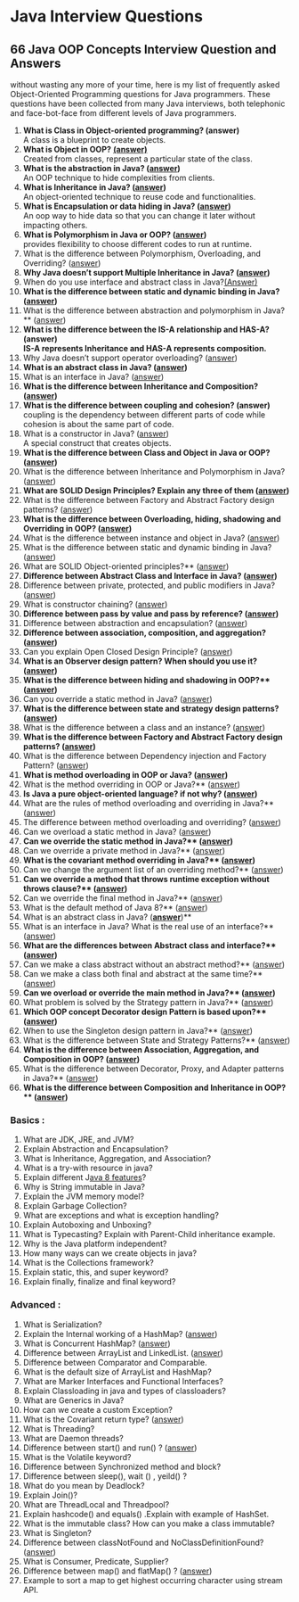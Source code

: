 # Java Interview Questions



## 66 Java OOP Concepts Interview Question and Answers <a href="#27b5" id="27b5"></a>

without wasting any more of your time, here is my list of frequently asked Object-Oriented Programming questions for Java programmers. These questions have been collected from many Java interviews, both telephonic and face-bot-face from different levels of Java programmers.

1. **What is Class in Object-oriented programming? (answer)**\
   A class is a blueprint to create objects.
2. **What is Object in OOP?** [**(answer)**](https://javarevisited.blogspot.com/2012/12/what-is-object-in-java-or-oops-example.html)\
   Created from classes, represent a particular state of the class.
3. **What is the abstraction in Java? (**[**answer**](https://javarevisited.blogspot.com/2010/10/abstraction-in-java.html#axzz6oOeSmpNw)**)**\
   An OOP technique to hide complexities from clients.
4. **What is Inheritance in Java? (**[**answer**](http://www.java67.com/2012/08/what-is-inheritance-in-java-oops-programming-example.html)**)**\
   An object-oriented technique to reuse code and functionalities.
5. **What is Encapsulation or data hiding in Java? (**[**answer**](https://javarevisited.blogspot.com/2012/03/what-is-encapsulation-in-java-and-oops.html)**)**\
   An oop way to hide data so that you can change it later without impacting others.
6. **What is Polymorphism in Java or OOP? (**[**answer**](https://www.java67.com/2012/10/difference-between-polymorphism-overloading-overriding-java.html)**)**\
   provides flexibility to choose different codes to run at runtime.
7. What is the difference between Polymorphism, Overloading, and Overriding? ([answer](http://java67.blogspot.sg/2012/10/difference-between-polymorphism-overloading-overriding-java.html))
8. **Why Java doesn’t support Multiple Inheritance in Java? (**[**answer**](https://javarevisited.blogspot.com/2011/07/why-multiple-inheritances-are-not.html)**)**
9. When do you use interface and abstract class in Java?[(Answer)](https://www.java67.com/2014/06/why-abstract-class-is-important-in-java.html)
10. **What is the difference between static and dynamic binding in Java? (**[**answer**](http://www.java67.com/2016/08/difference-between-early-vs-late-binding-in-java.html)**)**
11. What is the difference between abstraction and polymorphism in Java?\*\* ([answer](http://java67.com/2015/05/difference-between-abstraction-and.html))
12. **What is the difference between the IS-A relationship and HAS-A? (answer)**\
    **IS-A represents Inheritance and HAS-A represents composition.**
13. Why Java doesn’t support operator overloading? ([answer](https://javarevisited.blogspot.com/2011/08/why-java-does-not-support-operator.html))
14. **What is an abstract class in Java? (**[**answer**](https://www.java67.com/2017/08/difference-between-abstract-class-and-interface-in-java8.html)**)**
15. What is an interface in Java? ([answer](https://javarevisited.blogspot.com/2012/04/10-points-on-interface-in-java-with.html))
16. **What is the difference between Inheritance and Composition? (**[**answer**](http://javarevisited.blogspot.sg/2013/06/why-favor-composition-over-inheritance-java-oops-design.html#axzz57Kv4wGXe)**)**
17. **What is the difference between coupling and cohesion? (answer)**\
    coupling is the dependency between different parts of code while cohesion is about the same part of code.
18. What is a constructor in Java? ([answer](https://javarevisited.blogspot.com/2012/12/what-is-constructor-in-java-example-chainning-overloading.html))\
    A special construct that creates objects.
19. **What is the difference between Class and Object in Java or OOP? (**[**answer**](http://www.java67.com/2014/08/what-is-difference-between-class-and-object-java-programming-oops.html)**)**
20. What is the difference between Inheritance and Polymorphism in Java? ([answer](https://javarevisited.blogspot.com/2020/04/difference-between-inheritance-and-Polymorphism-in-java-oop.html))
21. **What are SOLID Design Principles? Explain any three of them (**[**answer**](https://medium.com/javarevisited/10-oop-design-principles-you-can-learn-in-2020-f7370cccdd31)**)**
22. What is the difference between Factory and Abstract Factory design patterns? ([answer](http://javarevisited.blogspot.sg/2013/01/difference-between-factory-and-abstract-factory-design-pattern-java.html))
23. **What is the difference between Overloading, hiding, shadowing and Overriding in OOP? (**[**answer**](https://www.java67.com/2019/04/difference-between-overloading-overriding-hiding-shadowing-and-obscuring-in-java-oop.html)**)**
24. What is the difference between instance and object in Java? ([answer](https://draft.blogger.com/blog/post/edit/8712770457197348465/3501002046960146278#))
25. What is the difference between static and dynamic binding in Java? ([answer](https://www.java67.com/2014/11/difference-between-instance-and-object-in-java.html))
26. What are SOLID Object-oriented principles?\*\* ([answer](https://dev.to/javinpaul/top-10-object-oriented-design-principles-for-writing-clean-code-4pe1))
27. **Difference between Abstract Class and Interface in Java? (**[**answer**](https://javarevisited.blogspot.com/2013/05/difference-between-abstract-class-vs-interface-java-when-prefer-over-design-oops.html)**)**
28. Difference between private, protected, and public modifiers in Java? ([answer](https://javarevisited.blogspot.com/2012/10/difference-between-private-protected-public-package-access-java.html#axzz6j8KhisSX))
29. What is constructor chaining? ([answer](https://javarevisited.blogspot.com/2012/12/what-is-constructor-in-java-example-chainning-overloading.html))
30. **Difference between pass by value and pass by reference? (**[**answer**](https://javarevisited.blogspot.com/2012/12/does-java-pass-by-value-or-pass-by-reference.html)**)**
31. Difference between abstraction and encapsulation? ([answer](https://javarevisited.blogspot.com/2017/04/difference-between-abstraction-and-encapsulation-in-java-oop.html))
32. **Difference between association, composition, and aggregation? (**[**answer**](https://javarevisited.blogspot.com/2014/02/ifference-between-association-vs-composition-vs-aggregation.html#axzz6uGbTSBhL)**)**
33. Can you explain Open Closed Design Principle? ([answer](http://javarevisited.blogspot.sg/2015/07/strategy-design-pattern-and-open-closed-principle-java-example.html#axzz5CqPlkiLV))
34. **What is an Observer design pattern? When should you use it? (**[**answer**](http://javarevisited.blogspot.sg/2011/12/observer-design-pattern-java-example.html)**)**
35. **What is the difference between hiding and shadowing in OOP?\*\* (**[**answer**](https://www.java67.com/2019/04/difference-between-overloading-overriding-hiding-shadowing-and-obscuring-in-java-oop.html)**)**
36. Can you override a static method in Java? ([answer](https://www.java67.com/2012/08/can-we-override-static-method-in-java.html))
37. **What is the difference between state and strategy design patterns? (**[**answer**](http://javarevisited.blogspot.sg/2014/04/difference-between-state-and-strategy-design-pattern-java.html)**)**
38. What is the difference between a class and an instance? ([answer](https://www.java67.com/2014/11/difference-between-instance-and-object-in-java.html))
39. **What is the difference between Factory and Abstract Factory design patterns? (**[**answer**](http://javarevisited.blogspot.sg/2013/01/difference-between-factory-and-abstract-factory-design-pattern-java.html)**)**
40. What is the difference between Dependency injection and Factory Pattern? ([answer](https://javarevisited.blogspot.com/2015/06/difference-between-dependency-injection.html))
41. **What is method overloading in OOP or Java? (**[**answer**](http://java67.blogspot.sg/2012/08/what-is-method-overloading-in-java-example.html)**)**
42. What is the method overriding in OOP or Java?\*\* ([answer](http://java67.blogspot.sg/2012/08/what-is-method-overriding-in-java-example-tutorial.html))
43. **Is Java a pure object-oriented language? if not why? (**[**answer**](http://java67.blogspot.com/2014/03/is-java-pure-object-oriented-programming-language.html)**)**
44. What are the rules of method overloading and overriding in Java?\*\* ([answer](http://java67.blogspot.sg/2012/09/what-is-rules-of-overloading-and-overriding-in-java.html))
45. The difference between method overloading and overriding? ([answer](http://java67.blogspot.sg/2012/09/difference-between-overloading-vs-overriding-in-java.html))
46. Can we overload a static method in Java? ([answer](http://java67.blogspot.sg/2012/08/can-we-overload-static-method-in-java.html))
47. **Can we override the static method in Java?\*\* (**[**answer**](http://java67.blogspot.sg/2012/08/can-we-override-static-method-in-java.html)**)**
48. Can we override a private method in Java?\*\* ([answer](http://java67.blogspot.sg/2013/08/can-we-override-private-method-in-java-inner-class.html))
49. **What is the covariant method overriding in Java?\*\* (**[**answer**](http://javarevisited.blogspot.com/2014/03/covariant-method-overriding-of-java-5.html)**)**
50. Can we change the argument list of an overriding method?\*\* ([answer](http://javarevisited.blogspot.com/2011/08/what-is-polymorphism-in-java-example.html))
51. **Can we override a method that throws runtime exception without throws clause?\*\* (**[**answer**](http://javarevisited.blogspot.sg/2011/12/method-overloading-vs-method-overriding.html)**)**
52. Can we override the final method in Java?\*\* ([answer](http://javarevisited.blogspot.com/2013/12/when-to-make-method-final-in-java.html))
53. What is the default method of Java 8?\*\* ([answer](http://javarevisited.blogspot.com/2014/07/default-defender-or-extension-method-of-Java8-example-tutorial.html))
54. What is an abstract class in Java? ([**answer**](http://java67.blogspot.sg/2014/06/why-abstract-class-is-important-in-java.html))\*\*
55. What is an interface in Java? What is the real use of an interface?\*\* ([answer](http://java67.blogspot.sg/2014/02/what-is-actual-use-of-interface-in-java.html))
56. **What are the differences between Abstract class and interface?\*\* (**[**answer**](http://java67.blogspot.sg/2012/09/what-is-difference-between-interface-abstract-class-java.html)**)**
57. Can we make a class abstract without an abstract method?\*\* ([answer](http://javarevisited.blogspot.com/2013/04/10-abstract-class-and-interface-interview-question-java-answers.html))
58. Can we make a class both final and abstract at the same time?\*\* ([answer](http://javarevisited.blogspot.com/2011/12/final-variable-method-class-java.html))
59. **Can we overload or override the main method in Java?\*\* (**[**answer**](http://java67.blogspot.com/2015/06/can-you-overload-or-override-main-in-java.html)**)**
60. What problem is solved by the Strategy pattern in Java?\*\* ([answer](http://java67.blogspot.com/2014/12/strategy-pattern-in-java-with-sample.html))
61. **Which OOP concept Decorator design Pattern is based upon?\*\* (**[**answer**](http://java67.blogspot.com/2013/07/decorator-design-pattern-in-java-real-life-example-tutorial.html)**)**
62. When to use the Singleton design pattern in Java?\*\* ([answer](http://java67.blogspot.com/2012/08/what-is-singleton-pattern-in-java.html))
63. What is the difference between State and Strategy Patterns?\*\* ([answer](http://javarevisited.blogspot.com/2014/04/difference-between-state-and-strategy-design-pattern-java.html))
64. **What is the difference between Association, Aggregation, and Composition in OOP? (**[**answer**](http://javarevisited.blogspot.com/2014/02/ifference-between-association-vs-composition-vs-aggregation.html)**)**
65. What is the difference between Decorator, Proxy, and Adapter patterns in Java?\*\* ([answer](http://javarevisited.blogspot.com/2015/01/adapter-vs-decorator-vs-facade-vs-proxy-pattern-java.html))
66. **What is the difference between Composition and Inheritance in OOP?\*\* (**[**answer**](http://javarevisited.blogspot.sg/2015/06/difference-between-inheritance-and-Composition-in-Java-OOP.html)**)**



### Basics : <a href="#2581" id="2581"></a>

1. What are JDK, JRE, and JVM?
2. Explain Abstraction and Encapsulation?
3. What is Inheritance, Aggregation, and Association?
4. What is a try-with resource in java?
5. Explain different J[ava 8 features](https://ds73306.medium.com/important-java-8-features-e52c8d8e8662)?
6. Why is String immutable in Java?
7. Explain the JVM memory model?
8. Explain Garbage Collection?
9. What are exceptions and what is exception handling?
10. Explain Autoboxing and Unboxing?
11. What is Typecasting? Explain with Parent-Child inheritance example.
12. Why is the Java platform independent?
13. How many ways can we create objects in java?
14. What is the Collections framework?
15. Explain static, this, and super keyword?
16. Explain finally, finalize and final keyword?

### Advanced : <a href="#0cb6" id="0cb6"></a>

1. What is Serialization?
2. Explain the Internal working of a HashMap? ([answer](https://www.java67.com/2013/06/how-get-method-of-hashmap-or-hashtable-works-internally.html))
3. What is Concurrent HashMap? ([answer](https://javarevisited.blogspot.com/2020/09/10-examples-of-concurrenthashmap-in-java.html))
4. Difference between ArrayList and LinkedList. ([answer](https://www.java67.com/2012/12/difference-between-arraylist-vs-LinkedList-java.html))
5. Difference between Comparator and Comparable.
6. What is the default size of ArrayList and HashMap?
7. What are Marker Interfaces and Functional Interfaces?
8. Explain Classloading in java and types of classloaders?
9. What are Generics in Java?
10. How can we create a custom Exception?
11. What is the Covariant return type? ([answer](https://javarevisited.blogspot.com/2014/03/covariant-method-overriding-of-java-5.html))
12. What is Threading?
13. What are Daemon threads?
14. Difference between start() and run() ? ([answer](https://www.java67.com/2015/12/difference-between-thread-start-and-run-method-java.html))
15. What is the Volatile keyword?
16. Difference between Synchronized method and block?
17. Difference between sleep(), wait () , yeild() ?
18. What do you mean by Deadlock?
19. Explain Join()?
20. What are ThreadLocal and Threadpool?
21. Explain hashcode() and equals() .Explain with example of HashSet.
22. What is the immutable class? How can you make a class immutable?
23. What is Singleton?
24. Difference between classNotFound and NoClassDefinitionFound? ([answer](https://javarevisited.blogspot.com/2011/07/classnotfoundexception-vs.html#axzz6H3LuQtU5))
25. What is Consumer, Predicate, Supplier?
26. Difference between map() and flatMap() ? ([answer](https://javarevisited.blogspot.com/2016/03/difference-between-map-and-flatmap-in-java8.html))
27. Example to sort a map to get highest occurring character using stream API.
